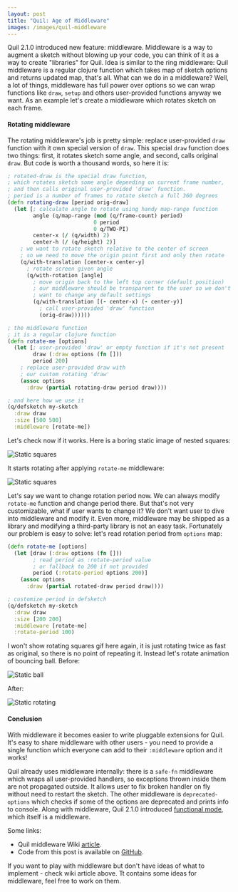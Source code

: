 ```yaml
---
layout: post
title: "Quil: Age of Middleware"
images: /images/quil-middleware
---
```


Quil 2.1.0 introduced new feature: middleware. Middleware is a way to augment a sketch without blowing up your code, you can think of it as a way to create "libraries" for Quil. Idea is similar to the ring middleware: Quil middleware is a regular clojure function which takes map of sketch options and returns updated map, that's all. What can we do in a middleware? Well, a lot of things, middleware has full power over options so we can wrap functions like `draw`, `setup` and others user-provided functions anyway we want. As an example let's create a middleware which rotates sketch on each frame.

#### Rotating middleware

The rotating middleware's job is pretty simple: replace user-provided `draw` function with it own special version of `draw`. This special `draw` function does two things: first, it rotates sketch some angle, and second, calls original `draw`. But code is worth a thousand words, so here it is:

```clojure
; rotated-draw is the special draw function,
; which rotates sketch some angle depending on current frame number,
; and then calls original user-provided 'draw' function.
; period is a number of frames to rotate sketch a full 360 degrees
(defn rotating-draw [period orig-draw]
  (let [; calculate angle to rotate using handy map-range function
        angle (q/map-range (mod (q/frame-count) period)
                           0 period
                           0 q/TWO-PI)
        center-x (/ (q/width) 2)
        center-h (/ (q/height) 2)]
    ; we want to rotate sketch relative to the center of screen
    ; so we need to move the origin point first and only then rotate
    (q/with-translation [center-x center-y]
      ; rotate screen given angle
      (q/with-rotation [angle]
        ; move origin back to the left top corner (default position)
        ; our middleware should be transparent to the user so we don't
        ; want to change any default settings
        (q/with-translation [(- center-x) (- center-y)]
          ; call user-provided 'draw' function
          (orig-draw))))))

; the middleware function
; it is a regular clojure function
(defn rotate-me [options]
  (let [; user-provided 'draw' or empty function if it's not present
        draw (:draw options (fn []))
        period 200]
    ; replace user-provided draw with
    ; our custom rotating 'draw'
    (assoc options
      :draw (partial rotating-draw period draw))))

; and here how we use it
(q/defsketch my-sketch
  :draw draw
  :size [500 500]
  :middleware [rotate-me])
```
Let's check now if it works. Here is a boring static image of nested squares:

![Static squares]({{page.images}}/rect-static.gif)

It starts rotating after applying `rotate-me` middleware:

![Static squares]({{page.images}}/rect-rotating.gif)

Let's say we want to change rotation period now. We can always modify `rotate-me` function and change period there. But that's not very customizable, what if user wants to change it? We don't want user to dive into middleware and modify it. Even more, middleware may be shipped as a library and modifying a third-party library is not an easy task. Fortunately our problem is easy to solve: let's read rotation period from `options` map:

```clojure
(defn rotate-me [options]
  (let [draw (:draw options (fn []))
        ; read period as :rotate-period value
        ; or fallback to 200 if not provided
        period (:rotate-period options 200)]
    (assoc options
      :draw (partial rotated-draw period draw))))

; customize period in defsketch
(q/defsketch my-sketch
  :draw draw
  :size [200 200]
  :middleware [rotate-me]
  :rotate-period 100)
```

I won't show rotating squares gif here again, it is just rotating twice as fast as original, so there is no point of repeating it. Instead let's rotate animation of bouncing ball. Before:

![Static ball]({{page.images}}/ball-static.gif)

After:

![Static rotating]({{page.images}}/ball-rotating.gif)

#### Conclusion

With middleware it becomes easier to write pluggable extensions for Quil. It's easy to share middleware with other users - you need to provide a single function which everyone can add to their `:middleware` option and it works!

Quil already uses middleware internally: there is a `safe-fn` middleware which wraps all user-provided handlers, so exceptions thrown inside them are not propagated outside. It allows user to fix broken handler on fly without need to restart the sketch. The other middleware is `deprecated-options` which checks if some of the options are deprecated and prints info to console. Along with middleware, Quil 2.1.0 introduced [functional mode](https://github.com/quil/quil/wiki/Functional-mode-%28fun-mode%29), which itself is a middleware.

Some links:

* Quil middleware Wiki [article](https://github.com/quil/quil/wiki/Middleware).
* Code from this post is available on [GitHub](https://github.com/nbeloglazov/blog-projects/tree/master/quil-age-of-middleware).

If you want to play with middleware but don't have ideas of what to implement - check wiki article above. Tt contains some ideas for middleware, feel free to work on them.
